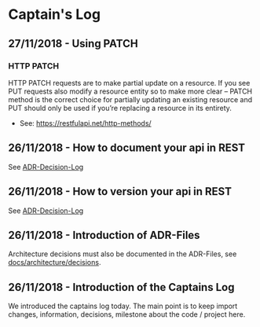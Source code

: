 # Captain's Log

## 27/11/2018 - Using PATCH
### HTTP PATCH
HTTP PATCH requests are to make partial update on a resource. 
If you see PUT requests also modify a resource entity so to make more clear – PATCH method is the correct choice for partially updating an existing resource and PUT should only be used if you’re replacing a resource in its entirety.
- See: https://restfulapi.net/http-methods/

## 26/11/2018 - How to document your api in REST
See [ADR-Decision-Log](architecture/decisions/0003-swagger.md)

## 26/11/2018 - How to version your api in REST
See [ADR-Decision-Log](architecture/decisions/0002-rest-versioning.md)

## 26/11/2018 - Introduction of ADR-Files
Architecture decisions must also be documented in the ADR-Files, see [docs/architecture/decisions](architecture/decisions).

## 26/11/2018 - Introduction of the Captains Log
We introduced the captains log today. The main point is to keep import changes, information, decisions, milestone about the code / project here.